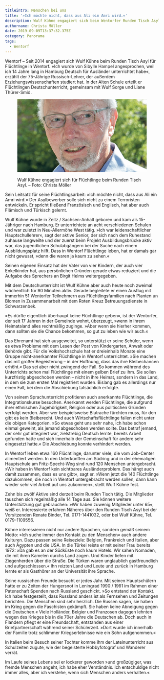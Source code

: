 ```yaml
---
titleintro: Menschen bei uns
title: '»Ich möchte nicht, dass aus Ali ein Amri wird.«'
description: Wulf Kühne engagiert sich beim Wentorfer Runden Tisch Asyl
authorname: Christa Möller
date: 2019-09-09T13:37:32.375Z
category: Panorama
tags:
  - Wentorf
---
```

Wentorf – Seit 2014 engagiert sich Wulf Kühne beim Runden Tisch Asyl für Flüchtlinge in Wentorf.  »Ich wurde von Sibylle Hampel angesprochen, weil ich 14 Jahre lang in Hamburg Deutsch für Ausländer unterrichtet habe«, erzählt der 75-Jährige Russisch-Lehrer, der außerdem Erziehungswissenschaften studiert hat.  In der Alten Schule erteilt er Flüchtlingen Deutschunterricht, gemeinsam mit Wulf Sorge und Liane Thürer-Smid.
 

<figure>

  <img src="/static/media/2019-wulf-kuehne.jpg">

  <figcaption>

Wulf Kühne engagiert sich für Flüchtlinge beim Runden Tisch Asyl. – Foto: Christa Möller

  </figcaption>

</figure>



Sein Leitsatz für seine Flüchtlingsarbeit: »Ich möchte nicht, dass aus Ali ein Amri wird.« Der Asylbewerber solle sich nicht zu einem Terroristen entwickeln. Er spricht fließend Französisch und Englisch, hat aber auch Flämisch und Türkisch gelernt. 

Wulf Kühne wurde in Zeitz / Sachsen-Anhalt geboren und kam als 15-Jähriger nach Hamburg. Er unterrichtete an acht verschiedenen Schulen und war zuletzt in Neu-Allermöhe West tätig. »Ich war leidenschaftlicher Hauptschullehrer«, sagt der aktive Senior, der sich nach dem Ruhestand zuhause langweilte und der zuerst beim Projekt Ausbildungsbrücke aktiv war, das jugendlichen Schulabgängern bei der Suche nach einem Ausbildungsplatz hilft. Dass in Wentorf Flüchtlinge leben, hat er damals gar nicht gewusst, »denn die waren ja kaum zu sehen.«

Seinen eigenen Einsatz hat der Vater von vier Kindern, der auch vier Enkelkinder hat, aus persönlichen Gründen gerade etwas reduziert und die Aufgabe des Sprechers an Birgit Helms weitergegeben. 


Mit dem Deutschunterricht ist Wulf Kühne aber auch heute noch zweimal wöchentlich für 90 Minuten aktiv. Gerade begleitete er einen Ausflug mit immerhin 51 Wentorfer Teilnehmern aus Flüchtlingsfamilien nach Planten un Blomen in Zusammenarbeit mit dem Roten Kreuz Betreuungsdienste in Schwarzenbek. 

»Es dürfte eigentlich überhaupt keine Flüchtlinge geben«, ist der Wentorfer, der seit 17 Jahren in der Gemeinde wohnt, überzeugt, »wenn in ihrem Heimataland alles rechtmäßig zuginge. »Aber wenn sie hierher kommen, dann sollten sie die Chance bekommen, so gut zu leben wie wir auch.« 

Das Ehrenamt hat sich ausgeweitet, so unterstützt er seine Schüler, wenn es etwa Probleme mit dem Lesen der Post von Kindergarten, Anwalt oder Behörde gibt. Für die Volkshochschule hat er dreieinhalb Monate eine Gruppe nicht-anerkannter Flüchtlinge in Wentorf unterrichtet. »Sie machen das mit großer Begeisterung – in der Hoffnung, dass das ihre Bleibechancen erhöht.« Das sei aber nicht zwingend der Fall. So kommen während des Unterrichts schon mal Flüchtlinge mit einem gelben Brief zu ihm. Sie sollen kurzfristig abgeschoben werden – nicht in ihre Heimat, sondern in das Land, in dem sie zum ersten Mal registriert wurden. Bislang gab es allerdings nur einen Fall, bei dem die Abschiebung tatsächlich erfolgte.

Von seinem Sprachunterricht profitieren auch anerkannte Flüchtlinge, die Integrationskurse besuchen. Anerkannt werden Flüchtlinge, die aufgrund ihrer ethnischen Zugehörigkeit, Religion oder aus politischen Gründen verfolgt werden. Aber wer beispielsweise Blutrache fürchten muss, für den gibt es kein Bleiberecht. Und auch Wirtschaftsflüchtlinge fallen nicht unter die obigen Kategorien. »So etwas geht uns sehr nahe, ich habe schon einmal geweint, als jemand abgeschoben werden sollte. Das betraf jemand, der sehr gut integriert war, zielstrebig Deutsch lernte, bereits Arbeit gefunden hatte und sich innerhalb der Gemeinschaft für andere sehr eingesetzt hatte.« Die Abschiebung konnte verhindert werden. 


In Wentorf leben etwa 160 Flüchtlinge, darunter viele, die vom Job-Center alimentiert werden. In den Unterkünften am Südring und in der ehemaligen Hauptschule am Fritz-Specht-Weg sind rund 120 Menschen untergebracht. »Wir haben in Wentorf kein sichtbares Ausländerproblem. Das hängt auch damit zusammen, dass es uns gibt«, sagt er. »Wenn jetzt die 140 Flüchtlinge dazukommen, die noch in Wentorf untergebracht werden sollen, dann kann wieder sehr viel Arbeit auf uns zukommen«, stellt Wulf Kühne fest. 


Zehn bis zwölf Aktive sind derzeit beim Runden Tisch tätig. Die Mitglieder tauschen sich regelmäßig alle 14 Tage aus. Sie können weitere Unterstützung gut gebrauchen: »Wir haben zuwenig Mitglieder unter 65«, weiß er. Interessierte erfahren Näheres über den Runden Tisch Asyl bei der Vorsitzenden Renate Binder, Tel. 0171-1441032, oder bei Wulf Kühne, Tel. 0179-1109556.

Kühne interessieren nicht nur andere Sprachen, sondern gemäß seinem Motto: »Ich suche immer den Kontakt zu den Menschen« auch andere Kulturen. Dazu passen seine Reiseziele: Belgien, Frankreich und Italien, aber auch Ägypten und die USA. In die Türkei reiste er mit seiner Frau bereits 1972: »Da gab es an der Südküste noch kaum Hotels. Wir sahen Nomaden, die mit ihren Kamelen durchs Land zogen. Und Kinder liefen mit Ziegenherden über die Straße. Die Türken waren unglaublich gastfreundlich und aufgeschlossen.« Ihn reizten Land und Leute und zurück in Hamburg lernte er als Gasthörer an der Universität ihre Sprache.  

Seine russischen Freunde besucht er jedes Jahr. Mit seinen Hauptschülern hatte er zu Zeiten der Hungersnot in Leningrad 1990 / 1991 im Rahmen einer Patenschaft Spenden nach Russland geschickt. »So entstand der Kontakt. Ich habe festgestellt, dass Russland anders ist als Fernsehen und Zeitungen berichten. Die Menschen sind sehr herzlich. Die Russen sagen, sie haben im Krieg gegen die Faschisten gekämpft. Sie haben keine Abneigung gegen die Deutschen.« Viele Holländer, Belgier und Franzosen dagegen lehnten wegen des Krieges bis in die 70er Jahre die Deutschen ab. Doch auch in Flandern pflegt er eine Freundschaft, entstanden aus einer Briefpartnerschaft während seiner Schülerzeit. »Dort wurde ich innerhalb der Familie trotz schlimmer Kriegserlebnisse wie ein Sohn aufgenommen.«


In Italien beim Besuch seiner Tochter komme ihm der Lateinunterricht aus Schulzeiten zugute, wie der begeisterte Hobbyfotograf und Wanderer verrät.


Im Laufe seines Lebens sei er lockerer geworden »und großzügiger, was fremde Menschen angeht, ich habe eher Verständnis. Ich entschuldige nicht immer alles, aber ich verstehe, wenn sich Menschen anders verhalten.«

